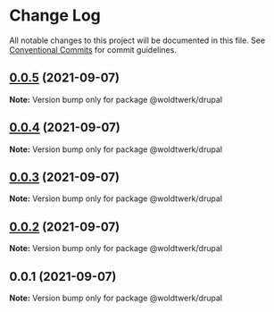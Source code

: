 # Change Log

All notable changes to this project will be documented in this file.
See [Conventional Commits](https://conventionalcommits.org) for commit guidelines.

## [0.0.5](https://github.com/woldtwerk/utilities/compare/@woldtwerk/drupal@0.0.4...@woldtwerk/drupal@0.0.5) (2021-09-07)

**Note:** Version bump only for package @woldtwerk/drupal





## [0.0.4](https://github.com/woldtwerk/utilities/compare/@woldtwerk/drupal@0.0.3...@woldtwerk/drupal@0.0.4) (2021-09-07)

**Note:** Version bump only for package @woldtwerk/drupal





## [0.0.3](https://github.com/woldtwerk/utilities/compare/@woldtwerk/drupal@0.0.2...@woldtwerk/drupal@0.0.3) (2021-09-07)

**Note:** Version bump only for package @woldtwerk/drupal





## [0.0.2](https://github.com/woldtwerk/utilities/compare/@woldtwerk/drupal@0.0.1...@woldtwerk/drupal@0.0.2) (2021-09-07)

**Note:** Version bump only for package @woldtwerk/drupal





## 0.0.1 (2021-09-07)

**Note:** Version bump only for package @woldtwerk/drupal
